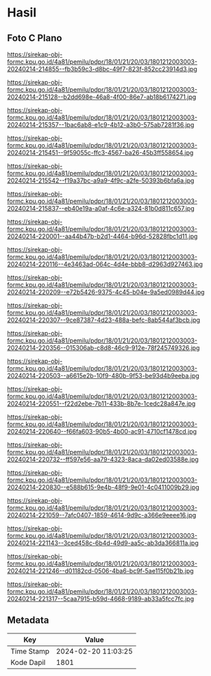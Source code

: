 # Hasil

## Foto C Plano

https://sirekap-obj-formc.kpu.go.id/4a81/pemilu/pdpr/18/01/21/20/03/1801212003003-20240214-214855--fb3b59c3-d8bc-49f7-823f-852cc23914d3.jpg

https://sirekap-obj-formc.kpu.go.id/4a81/pemilu/pdpr/18/01/21/20/03/1801212003003-20240214-215128--b2dd698e-46a8-4f00-86e7-ab18b6174271.jpg

https://sirekap-obj-formc.kpu.go.id/4a81/pemilu/pdpr/18/01/21/20/03/1801212003003-20240214-215357--1bac6ab8-e1c9-4b12-a3b0-575ab7281f36.jpg

https://sirekap-obj-formc.kpu.go.id/4a81/pemilu/pdpr/18/01/21/20/03/1801212003003-20240214-215451--9f59055c-ffc3-4567-ba26-45b3ff558654.jpg

https://sirekap-obj-formc.kpu.go.id/4a81/pemilu/pdpr/18/01/21/20/03/1801212003003-20240214-215542--f19a37bc-a9a9-4f9c-a2fe-50393b6bfa6a.jpg

https://sirekap-obj-formc.kpu.go.id/4a81/pemilu/pdpr/18/01/21/20/03/1801212003003-20240214-215837--eb40e19a-a0af-4c6e-a324-81b0d811c657.jpg

https://sirekap-obj-formc.kpu.go.id/4a81/pemilu/pdpr/18/01/21/20/03/1801212003003-20240214-220001--aa44b47b-b2d1-4464-b96d-52828fbc1d11.jpg

https://sirekap-obj-formc.kpu.go.id/4a81/pemilu/pdpr/18/01/21/20/03/1801212003003-20240214-220116--4e3463ad-064c-4d4e-bbb8-d2963d927463.jpg

https://sirekap-obj-formc.kpu.go.id/4a81/pemilu/pdpr/18/01/21/20/03/1801212003003-20240214-220209--e72b5426-9375-4c45-b04e-9a5ed0989d44.jpg

https://sirekap-obj-formc.kpu.go.id/4a81/pemilu/pdpr/18/01/21/20/03/1801212003003-20240214-220307--9ce87387-4d23-488a-befc-8ab544af3bcb.jpg

https://sirekap-obj-formc.kpu.go.id/4a81/pemilu/pdpr/18/01/21/20/03/1801212003003-20240214-220356--015306ab-c8d8-46c9-912e-78f245749326.jpg

https://sirekap-obj-formc.kpu.go.id/4a81/pemilu/pdpr/18/01/21/20/03/1801212003003-20240214-220503--a6615e2b-10f9-480b-9f53-be93d4b9eeba.jpg

https://sirekap-obj-formc.kpu.go.id/4a81/pemilu/pdpr/18/01/21/20/03/1801212003003-20240214-220551--f22d2ebe-7b11-433b-8b7e-1cedc28a847e.jpg

https://sirekap-obj-formc.kpu.go.id/4a81/pemilu/pdpr/18/01/21/20/03/1801212003003-20240214-220640--f66fa603-90b5-4b00-ac91-4710cf1478cd.jpg

https://sirekap-obj-formc.kpu.go.id/4a81/pemilu/pdpr/18/01/21/20/03/1801212003003-20240214-220732--ff597e56-aa79-4323-8aca-da02ed03588e.jpg

https://sirekap-obj-formc.kpu.go.id/4a81/pemilu/pdpr/18/01/21/20/03/1801212003003-20240214-220830--e588b615-9e4b-48f9-9e01-4c0411009b29.jpg

https://sirekap-obj-formc.kpu.go.id/4a81/pemilu/pdpr/18/01/21/20/03/1801212003003-20240214-221059--7afc0407-1859-4614-9d9c-a366e9eeee16.jpg

https://sirekap-obj-formc.kpu.go.id/4a81/pemilu/pdpr/18/01/21/20/03/1801212003003-20240214-221143--3ced458c-6b4d-49d9-aa5c-ab3da366811a.jpg

https://sirekap-obj-formc.kpu.go.id/4a81/pemilu/pdpr/18/01/21/20/03/1801212003003-20240214-221246--d01182cd-0506-4ba6-bc9f-5ae115f0b21b.jpg

https://sirekap-obj-formc.kpu.go.id/4a81/pemilu/pdpr/18/01/21/20/03/1801212003003-20240214-221317--5caa7915-b59d-4668-9189-ab33a5fcc7fc.jpg


## Metadata

| Key        | Value               |
| ---------- | ------------------- |
| Time Stamp | 2024-02-20 11:03:25 |
| Kode Dapil | 1801                |



